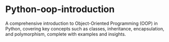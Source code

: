 # Python-oop-introduction
A comprehensive introduction to Object-Oriented Programming (OOP) in Python, covering key concepts such as classes, inheritance, encapsulation, and polymorphism, complete with examples and insights.
